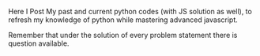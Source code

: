 Here I Post My past and current python codes (with JS solution as well), to refresh my knowledge of python while mastering advanced javascript.

Remember that under the solution of every problem statement there is question available.
